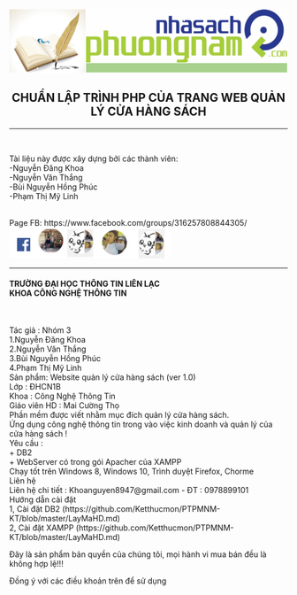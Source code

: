 <img src="https://github.com/Ketthucmon/PTPMNM-KT/blob/master/AnhTL/00.png" /><br/>
<center><H2>CHUẨN LẬP TRÌNH PHP CỦA TRANG WEB QUẢN LÝ CỬA HÀNG SÁCH</H2></center>
<hr/></br>
<p>Tài liệu này được xây dựng bởi các thành viên:</br>
                      -Nguyễn Đăng Khoa</br>
                      -Nguyễn Văn Thắng</br>
                      -Bùi Nguyễn Hồng Phúc</br>
 	              -Phạm Thị Mỹ Linh</p></br>
Page FB:<link> https://www.facebook.com/groups/316257808844305/</link></br>
<img src="https://github.com/Ketthucmon/PTPMNM-KT/blob/master/AnhTL/10.png" /><br/>
<hr/>
<H4> TRƯỜNG ĐẠI HỌC THÔNG TIN LIÊN LẠC </br>
         KHOA CÔNG NGHỆ THÔNG TIN </H4></br>
<p>
Tác giả : Nhóm 3</br>
	  1.Nguyễn Đăng Khoa</br>
	  2.Nguyễn Văn Thắng</br>
	  3.Bùi Nguyễn Hồng Phúc</br>
	  4.Phạm Thị Mỹ Linh</br>
Sản phẩm: Website quản lý cửa hàng sách (ver 1.0)</br>
Lớp : ĐHCN1B</br>
Khoa : Công Nghệ Thông Tin</br>
Giáo viên HD : Mai Cường Thọ</br>
Phần mềm được viết nhằm mục đích quản lý cửa hàng sách.</br>
Ứng dụng công nghệ thông tin trong vào việc kinh doanh và quản lý của cửa hàng sách !</br>
Yêu cầu :</br>
    + DB2 </br>
	  + WebServer có trong gói Apacher của XAMPP </br>
Chạy tốt trên Windows 8, Windows 10, Trình duyệt Firefox, Chorme</br>
Liên hệ </br>
Liên hệ chi tiết : Khoanguyen8947@gmail.com - ĐT : 0978899101</br>
Hướng dẫn cài đặt </br>
1, Cài đặt DB2 (https://github.com/Ketthucmon/PTPMNM-KT/blob/master/LayMaHD.md)</br>
2, Cài đặt XAMPP (https://github.com/Ketthucmon/PTPMNM-KT/blob/master/LayMaHD.md)</br>

Đây là sản phẩm bản quyền của chúng tôi, mọi hành vi mua bán đều là không hợp lệ!!!</br>

Đồng ý với các điều khoản trên để sử dụng </br></p>
